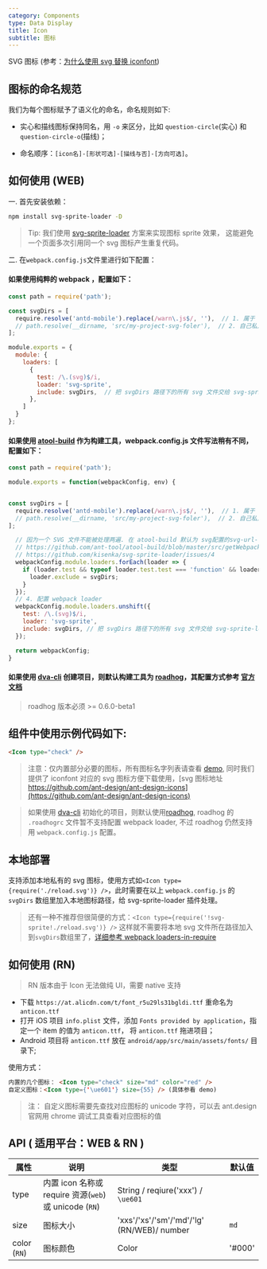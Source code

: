 ```yaml
---
category: Components
type: Data Display
title: Icon
subtitle: 图标
---
```


SVG 图标 (参考：[为什么使用 svg 替换 iconfont](https://github.com/ant-design/ant-design-mobile/wiki/Why-use-svg-icon))

## 图标的命名规范

我们为每个图标赋予了语义化的命名，命名规则如下:

- 实心和描线图标保持同名，用 `-o` 来区分，比如 `question-circle`(实心) 和 `question-circle-o`(描线)；

- 命名顺序：`[icon名]-[形状可选]-[描线与否]-[方向可选]`。

## 如何使用 (WEB)

一. 首先安装依赖：

```sh
npm install svg-sprite-loader -D
```

> Tip: 我们使用 [svg-sprite-loader](https://github.com/kisenka/svg-sprite-loader) 方案来实现图标 sprite 效果，
这能避免一个页面多次引用同一个 svg 图标产生重复代码。

二. 在`webpack.config.js`文件里进行如下配置：

#### 如果使用纯粹的 webpack ，配置如下：

```js
const path = require('path');

const svgDirs = [
  require.resolve('antd-mobile').replace(/warn\.js$/, ''),  // 1. 属于 antd-mobile 内置 svg 文件
  // path.resolve(__dirname, 'src/my-project-svg-foler'),  // 2. 自己私人的 svg 存放目录
];

module.exports = {
  module: {
    loaders: [
      {
        test: /\.(svg)$/i,
        loader: 'svg-sprite',
        include: svgDirs,  // 把 svgDirs 路径下的所有 svg 文件交给 svg-sprite-loader 插件处理
      },
    ]
  }
};
```

#### 如果使用 [atool-build](https://github.com/ant-tool/atool-build) 作为构建工具，webpack.config.js 文件写法稍有不同，配置如下：

```js
const path = require('path');

module.exports = function(webpackConfig, env) {


const svgDirs = [
  require.resolve('antd-mobile').replace(/warn\.js$/, ''),  // 1. 属于 antd-mobile 内置 svg 文件
  // path.resolve(__dirname, 'src/my-project-svg-foler'),  // 2. 自己私人的 svg 存放目录
];

  // 因为一个 SVG 文件不能被处理两遍. 在 atool-build 默认为 svg配置的svg-url-loade 里 exclude 掉需要 svg-sprite-loader处理的目录
  // https://github.com/ant-tool/atool-build/blob/master/src/getWebpackCommonConfig.js#L162
  // https://github.com/kisenka/svg-sprite-loader/issues/4
  webpackConfig.module.loaders.forEach(loader => {
    if (loader.test && typeof loader.test.test === 'function' && loader.test.test('.svg')) {
      loader.exclude = svgDirs;
    }
  });
  // 4. 配置 webpack loader
  webpackConfig.module.loaders.unshift({
    test: /\.(svg)$/i,
    loader: 'svg-sprite',
    include: svgDirs, // 把 svgDirs 路径下的所有 svg 文件交给 svg-sprite-loader 插件处理
  });

  return webpackConfig;
}
```

#### 如果使用 [dva-cli](https://github.com/dvajs/dva-cli) 创建项目，则默认构建工具为 [roadhog](https://github.com/sorrycc/roadhog)，其配置方式参考 [官方文档](https://github.com/sorrycc/roadhog#svgspriteloaderdirs)

> roadhog 版本必须 >=  0.6.0-beta1

## 组件中使用示例代码如下:

```html
<Icon type="check" />
```

> 注意：仅内置部分必要的图标，所有图标名字列表请查看 [demo](https://mobile.ant.design/components/icon), 同时我们提供了 iconfont 对应的 svg 图标方便下载使用，[svg 图标地址 https://github.com/ant-design/ant-design-icons](https://github.com/ant-design/ant-design-icons)

> 如果使用 [dva-cli](https://github.com/dvajs/dva-cli) 初始化的项目，则默认使用[roadhog](https://github.com/sorrycc/roadhog), roadhog 的 `.roadhogrc` 文件暂不支持配置 webpack loader, 不过 roadhog 仍然支持用 `webpack.config.js` 配置。
> 

## 本地部署

支持添加本地私有的 svg 图标，使用方式如`<Icon type={require('./reload.svg')} />`，此时需要在以上 `webpack.config.js` 的`svgDirs` 数组里加入本地图标路径，给 svg-sprite-loader 插件处理。

> 还有一种不推荐但很简便的方式：`<Icon type={require('!svg-sprite!./reload.svg')} />`
这样就不需要将本地 svg 文件所在路径加入到`svgDirs`数组里了，[详细参考 webpack loaders-in-require](http://webpack.github.io/docs/using-loaders.html#loaders-in-require)

## 如何使用 (RN)

> RN 版本由于 Icon 无法做纯 UI，需要 native 支持

- 下载 `https://at.alicdn.com/t/font_r5u29ls31bgldi.ttf` 重命名为 `anticon.ttf`
- 打开 iOS 项目 `info.plist` 文件，添加 `Fonts provided by application`，指定一个 item 的值为 `anticon.ttf`， 将 `anticon.ttf` 拖进项目；
- Android 项目将 `anticon.ttf` 放在 `android/app/src/main/assets/fonts/` 目录下;

使用方式：

```html
内置的几个图标： <Icon type="check" size="md" color="red" />
自定义图标：<Icon type={'\ue601'} size={55} /> (具体参看 demo)
```
> 注： 自定义图标需要先查找对应图标的 unicode 字符，可以去 ant.design 官网用 chrome 调试工具查看对应图标的值

## API ( 适用平台：WEB & RN )

| 属性        | 说明           | 类型            | 默认值       |
|------------|----------------|----------------|--------------|
| type    |   内置 icon 名称或 require 资源(`web`) 或 unicode (`RN`)    | String / reqiure('xxx') / `\ue601`  |  |
| size    |   图标大小    | 'xxs'/'xs'/'sm'/'md'/'lg' (RN/WEB)/ number  | `md` |
| color (`RN`) | 图标颜色  | Color | '#000' |
